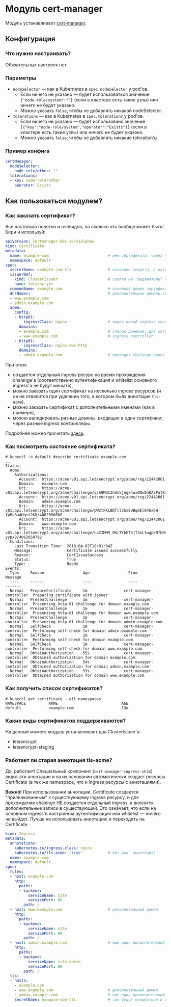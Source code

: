 Модуль cert-manager
=======

Модуль устанавливает [cert-manager](https://github.com/jetstack/cert-manager).

Конфигурация
------------

### Что нужно настраивать?

Обязательных настроек нет.

### Параметры

* `nodeSelector` — как в Kubernetes в `spec.nodeSelector` у pod'ов.
    * Если ничего не указано — будет использоваться значение `{"node-role/system":""}` (если в кластере есть такие узлы) или ничего не будет указано.
    * Можно указать `false`, чтобы не добавлять никакой nodeSelector.
* `tolerations` — как в Kubernetes в `spec.tolerations` у pod'ов.
    * Если ничего не указано — будет использовано значение `[{"key":"node-role/system","operator":"Exists"}]` (если в кластере есть такие узлы) или ничего не будет указано.
    * Можно указать `false`, чтобы не добавлять никакие toleration'ы.

### Пример конфига

```yaml
certManager:
  nodeSelector:
    node-role/other: ""
  tolerations:
  - key: node-role/other
    operator: Exists
```

Как пользоваться модулем?
-------------------------

### Как заказать сертификат?

Все настолько понятно и очевидно, на сколько это вообще может быть! Бери и используй:
```yaml
apiVersion: certmanager.k8s.io/v1alpha1
kind: Certificate
metadata:
  name: example-com                          # имя сертификата, через него потом можно смотреть статус
  namespace: default
spec:
  secretName: example-com-tls                # название секрета, в который положить приватный ключ и сертификат
  issuerRef:
    kind: ClusterIssuer                      # ссылка на "выдаватель" сертификатов, см. подробнее ниже
    name: letsencrypt
  commonName: example.com                    # основной домен сертификата
  dnsNames:                                  # дополнительыне домены сертификата, указывать не обязательно
  - www.example.com
  - admin.example.com
  acme:
    config:
    - http01:
        ingressClass: nginx                  # через какой ingress controller проходить chalenge
      domains:
      - example.com                          # список доменов, для которых проходить chalenge через этот
      - www.example.com                      # ingress controller
    - http01:
        ingressClass: nginx-aws-http
      domains:
      - admin.example.com                    # проходит chalenge через дополнительный ingress controller
```

При этом:
* создается отдельный ingress'ресурс на время прохождения chalenge'а (соответственно аутентификация и whitelist основного ingress'а не будут мешать),
* можно заказать один сертификат на несколько ingress ресурсов (и он не отвалится при удалении того, в котором была аннотация `tls-acme`),
* можно заказать сертификат с дополнительными именами (как в примере),
* можно валидировать разные домены, входящие в один сертификат, через разные ingress контроллеры.

Подробнее можно прочитать [здесь](https://github.com/jetstack/cert-manager/blob/master/docs/user-guides/acme-http-validation.md).

### Как посмотреть состояние сертификата?

```console
# kubectl -n default describe certificate example-com
...
Status:
  Acme:
    Authorizations:
      Account:  https://acme-v01.api.letsencrypt.org/acme/reg/22442061
      Domain:   example.com
      Uri:      https://acme-v01.api.letsencrypt.org/acme/challenge/qJA9MGCZnUnVjAgxhoxONvDnKAsPatRILJ4n0lJ7MMY/4062050823
      Account:  https://acme-v01.api.letsencrypt.org/acme/reg/22442061
      Domain:   admin.example.com
      Uri:      https://acme-v01.api.letsencrypt.org/acme/challenge/pW2tFKLBDTll2Gx8UBqmEl846x5W-YpBs8a4HqstJK8/4062050808
      Account:  https://acme-v01.api.letsencrypt.org/acme/reg/22442061
      Domain:   www.example.com
      Uri:      https://acme-v01.api.letsencrypt.org/acme/challenge/LaZJMM9_OKcTYbEThjT3oLtwgpkNfbHVdl8Dz-yypx8/4062050792
  Conditions:
    Last Transition Time:  2018-04-02T18:01:04Z
    Message:               Certificate issued successfully
    Reason:                CertIssueSuccess
    Status:                True
    Type:                  Ready
Events:
  Type     Reason                 Age                 From                     Message
  ----     ------                 ----                ----                     -------
  Normal   PrepareCertificate     1m                cert-manager-controller  Preparing certificate with issuer
  Normal   PresentChallenge       1m                cert-manager-controller  Presenting http-01 challenge for domain example.com
  Normal   PresentChallenge       1m                cert-manager-controller  Presenting http-01 challenge for domain www.example.com
  Normal   PresentChallenge       1m                cert-manager-controller  Presenting http-01 challenge for domain admin.example.com
  Normal   SelfCheck              1m                cert-manager-controller  Performing self-check for domain admin.example.com
  Normal   SelfCheck              1m                cert-manager-controller  Performing self-check for domain example.com
  Normal   SelfCheck              1m                cert-manager-controller  Performing self-check for domain www.example.com
  Normal   ObtainAuthorization    55s               cert-manager-controller  Obtained authorization for domain example.com
  Normal   ObtainAuthorization    54s               cert-manager-controller  Obtained authorization for domain admin.example.com
  Normal   ObtainAuthorization    53s               cert-manager-controller  Obtained authorization for domain www.example.com
```

### Как получить список сертификатов?

```console
# kubectl get certificate --all-namespaces
NAMESPACE          NAME                            AGE
default            example-com                     13m
```

### Какие виды сертификатов поддерживаются?

На данный момент модуль устанавливает два ClusterIssuer'а:
* letsencrypt
* letsencrypt-staging

### Работает ли старая аннотация tls-acme?

Да, работает! Специальный компонент (`cert-manager-ingress-shim`) видит эти аннотации и на их основании автоматически создает ресурсы Certificate (в тех же namespace, что и ingress ресурсы с аннотациями).

**Важно!** При использовании аннотации, Certificate создается "прилинкованным" к существующему ingress ресурсу, и для прохождения chalenge НЕ создается отдельный ingress, а вносятся дополнительные записи в существующий. Это означает, что если на основном ingress'е настроенна аутентификация или whitelist — ничего не выйдет. Лучше не использовать аннотацию и переходить на Certificate.

```yaml
kind: Ingress
metadata:
  annotations:
    kubernetes.io/ingress.class: nginx
    kubernetes.io/tls-acme: "true"           # вот она, аннотация!
  name: example-com
  namespace: default
spec:
  rules:
  - host: example.com
    http:
      paths:
      - backend:
          serviceName: site
          servicePort: 80
        path: /
  - host: www.example.com                    # дополнительный домен
    http:
      paths:
      - backend:
          serviceName: site
          servicePort: 80
        path: /
  - host: admin.example.com                  # еще один дополнительный домен
    http:
      paths:
      - backend:
          serviceName: site-admin
          servicePort: 80
        path: /
  tls:
  - hosts:
    - example.com
    - www.example.com                        # дополнительный домен
    - admin.example.com                      # еще один дополнительный домен
    secretName: example-com-tls              # так будут называться и certificate и secret
```

